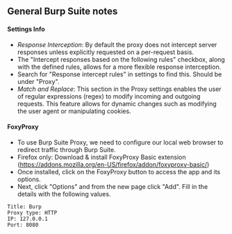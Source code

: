 ## General Burp Suite notes
#### Settings Info
- *Response Interception*: By default the proxy does not intercept server responses unless explicitly requested on a per-request basis.
- The "Intercept responses based on the following rules" checkbox, along with the defined rules, allows for a more flexible response interception.
- Search for "Response intercept rules" in settings to find this. Should be under "Proxy".
- *Match and Replace*: This section in the Proxy settings enables the user of regular expressions (regex) to modify incoming and outgoing requests. This feature allows for dynamic changes such as modifying the user agent or manipulating cookies.

#### FoxyProxy
- To use Burp Suite Proxy, we need to configure our local web browser to redirect traffic through Burp Suite.
- Firefox only: Download & install FoxyProxy Basic extension (https://addons.mozilla.org/en-US/firefox/addon/foxyproxy-basic/)
- Once installed, click on the FoxyProxy button to access the app and its options.
- Next, click "Options" and from the new page click "Add". Fill in the details with the following values.
```
Title: Burp
Proxy type: HTTP
IP: 127.0.0.1
Port: 8080
```
